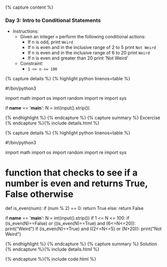 {% capture content %}
### Day 3: Intro to Conditional Statements
- Instructions:
    - Given an integer `n` perform the following conditional actions:
        - If n is odd, print `Weird` 
        - If n is even and in the inclusive range of 2 to 5 print `Not Weird`
        - If n is even and in the inclusive range of 6 to 20 print `Weird`
        - If n is even and greater than 20 print 'Not Weird'
    - Constraint: 
        - `1 <= n <= 100`

{% capture details %}
{% highlight python linenos=table %}

#!/bin/python3

import math
import os
import random
import re
import sys

if __name__ == '__main__':
    N = int(input().strip())

{% endhighlight %}
{% endcapture %}
{% capture summary %} 
Excercise
{% endcapture %}{% include details.html %}

{% capture details %}
{% highlight python linenos=table %}

#!/bin/python3

import math
import os
import random
import re
import sys

# function that checks to see if a number is even and returns True, False otherwise
def is_even(num):
    if (num % 2) == 0:
        return True
    else:
        return False
    
if __name__ == '__main__':
    N = int(input().strip())
    if 1 <= N <= 100:
        if (is_even(N)==False) or ((is_even(N)==True) and (6<=N<=20)):
            print("Weird")
        if (is_even(N)==True) and ((2<=N<=5) or (N>20)):
            print("Not Weird")

{% endhighlight %}
{% endcapture %}
{% capture summary %} 
Solution
{% endcapture %}{% include details.html %}

{% endcapture %}{% include code.html %}
